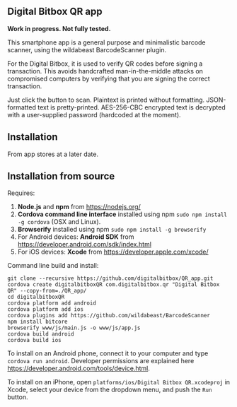 ## Digital Bitbox QR app

**Work in progress. Not fully tested.**

This smartphone app is a general purpose and minimalistic barcode scanner, using the wildabeast BarcodeScanner plugin. 

For the Digital Bitbox, it is used to verify QR codes before signing a transaction. This avoids handcrafted man-in-the-middle attacks on compromised computers by verifying that you are signing the correct transaction. 

Just click the button to scan. Plaintext is printed without formatting. JSON-formatted text is pretty-printed. AES-256-CBC encrypted text is decrypted with a user-supplied password (hardcoded at the moment).


## Installation

From app stores at a later date.


## Installation from source

Requires:
  1. **Node.js** and **npm** from https://nodejs.org/
  2. **Cordova command line interface** installed using npm `sudo npm install -g cordova` (OSX and Linux).
  3. **Browserify** installed using npm `sudo npm install -g browserify`
  4. For Android devices: **Android SDK** from https://developer.android.com/sdk/index.html
  5. For iOS devices: **Xcode** from https://developer.apple.com/xcode/

Command line build and install:

```
git clone --recursive https://github.com/digitalbitbox/QR_app.git
cordova create digitalbitboxQR com.digitalbitbox.qr "Digital Bitbox QR" --copy-from=./QR_app/
cd digitalbitboxQR
cordova platform add android
cordova platform add ios
cordova plugins add https://github.com/wildabeast/BarcodeScanner
npm install bitcore
browserify www/js/main.js -o www/js/app.js
cordova build android
cordova build ios
```

To install on an Android phone, connect it to your computer and type  `cordova run android`. Developer permissions are explained here https://developer.android.com/tools/device.html. 

To install on an iPhone, open `platforms/ios/Digital Bitbox QR.xcodeproj` in Xcode, select your device from the dropdown menu, and push the `Run` button.



